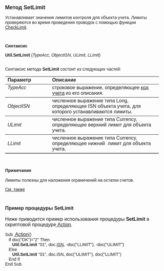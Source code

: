 ﻿<html>
<head>
<title>SetLimit</title>
</head>

<body>

<p><strong><font size="4" face="Arial">Метод SetLimit</font></strong></p>

<p><font face="Arial">Устанавливает значения лимитов контроля для 
объекта учета. Лимиты проверяются во время проведения проводок с помощью функции <a
href="CheckLimit.html">CheckLimit</a>.</font></p>

<p class="label">&nbsp;</p>

<p class="label"><font face="Arial"><b>Синтаксис</b></font></p>

<p><font face="Arial"><strong>Util.SetLimit</strong> (<em>TypeAcc, 
ObjectISN, ULimit, LLimit</em>)</font></p>

<p><font face="Arial"><br>
Синтаксис метода <strong>SetLimit</strong> состоит из следующих частей:</font></p>

<table border="1" cellPadding="5" cols="2" frame="below" rules="rows">
<TBODY>
  <tr vAlign="top">
    <td class="label" width="29%"><font face="Arial"><b>Параметр</b></font></td>
    <td class="label" width="71%"><font face="Arial"><strong>Описание</strong></font></td>
  </tr>
  <tr vAlign="top">
    <td width="29%"><font face="Arial"><em>TypeAcc</em></font></td>
    <td width="71%"><font face="Arial">строковое выражение, 
	определяющее <a href="../../../Defs/Accounting.html">код учета</a> из его 
	описания.</font></td>
  </tr>
  <tr>
    <td width="29%"><font face="Arial"><em>ObjectISN</em></font></td>
    <td width="71%"><font face="Arial">численное выражение типа Long, 
	определяющее ISN объекта учета, для которого устанавливаются лимиты.</font></td>
  </tr>
  <tr>
    <td width="29%"><font face="Arial"><em>ULimit</em></font></td>
    <td width="71%"><font face="Arial">численное выражение типа 
	Currency, определяющее верхний лимит для объекта учета.</font></td>
  </tr>
  <tr>
    <td width="29%"><font face="Arial"><em>LLimit</em></font></td>
    <td width="71%"><font face="Arial">численное выражение типа 
	Currency, определяющее нижний&nbsp; лимит для объекта учета.</font></td>
  </tr>
</TBODY>
</table>

<p class="label">&nbsp;</p>

<p class="label"><font face="Arial"><b>Примечание<br>
</b><br>
Лимиты полезны для наложения ограничений на остатки счетов.</font></p>

<p class="label"><font face="Arial"><a href="../../../functions.html">
См. также</a></font></p>

<p class="label">&nbsp;</p>

<p><font size="3" face="Arial"><strong>Пример процедуры SetLimit<br>
</strong><br>
Ниже приводится пример использования процедуры <strong>SetLimit</strong>
в скриптовой процедуре<a href="../../../ScriptProcs/Action.html"> Action</a>.</font></p>

<p><font face="Arial">Sub&nbsp;</font><font size="3" face="Arial"><a href="../../../ScriptProcs/Action.html">
Action</a></font><font face="Arial">()<br>
&nbsp;&nbsp; If doc(&quot;DK&quot;)=&quot;2&quot; Then<br>
&nbsp;&nbsp;&nbsp;&nbsp;&nbsp; <strong>Util.SetLimit</strong> &quot;01&quot;, doc.<a href="../../ASDOC/ISN.html">ISN</a>, 
-doc(&quot;LLIMIT&quot;), -doc(&quot;ULIMIT&quot;)<br>
&nbsp;&nbsp; Else <br>
&nbsp;&nbsp;&nbsp;&nbsp;&nbsp; <strong>Util.SetLimit</strong> &quot;01&quot;, doc.ISN, 
doc(&quot;ULIMIT&quot;), doc(&quot;LLIMIT&quot;) <br>
&nbsp;&nbsp; End If <br>
End Sub <br>
</font></p>
</body>
</html>
